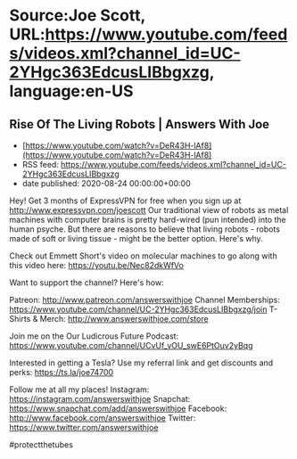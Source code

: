 # Source:Joe Scott, URL:https://www.youtube.com/feeds/videos.xml?channel_id=UC-2YHgc363EdcusLIBbgxzg, language:en-US

## Rise Of The Living Robots | Answers With Joe
 - [https://www.youtube.com/watch?v=DeR43H-lAf8](https://www.youtube.com/watch?v=DeR43H-lAf8)
 - RSS feed: https://www.youtube.com/feeds/videos.xml?channel_id=UC-2YHgc363EdcusLIBbgxzg
 - date published: 2020-08-24 00:00:00+00:00

Hey! Get 3 months of ExpressVPN for free when you sign up at http://www.expressvpn.com/joescott
Our traditional view of robots as metal machines with computer brains is pretty hard-wired (pun intended) into the human psyche. But there are reasons to believe that living robots - robots made of soft or living tissue - might be the better option. Here's why.

Check out Emmett Short's video on molecular machines to go along with this video here: 
https://youtu.be/Nec82dkWfVo

Want to support the channel? Here's how:

Patreon: http://www.patreon.com/answerswithjoe
Channel Memberships: https://www.youtube.com/channel/UC-2YHgc363EdcusLIBbgxzg/join
T-Shirts & Merch: http://www.answerswithjoe.com/store

Join me on the Our Ludicrous Future Podcast:
https://www.youtube.com/channel/UCvUf_yOU_swE6PtOuv2yBqg

Interested in getting a Tesla? Use my referral link and get discounts and perks:
https://ts.la/joe74700

Follow me at all my places!
Instagram: https://instagram.com/answerswithjoe
Snapchat: https://www.snapchat.com/add/answerswithjoe
Facebook: http://www.facebook.com/answerswithjoe
Twitter: https://www.twitter.com/answerswithjoe


#protectthetubes

